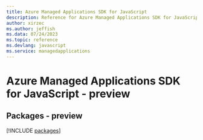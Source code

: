 ```yaml
---
title: Azure Managed Applications SDK for JavaScript
description: Reference for Azure Managed Applications SDK for JavaScript
author: xirzec
ms.author: jeffish
ms.data: 07/24/2023
ms.topic: reference
ms.devlang: javascript
ms.service: managedapplications
---
```

# Azure Managed Applications SDK for JavaScript - preview
## Packages - preview
[!INCLUDE [packages](managed-applications-index.md)]